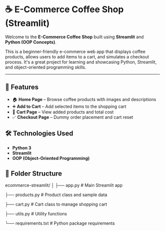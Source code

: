 
# ☕ E-Commerce Coffee Shop (Streamlit)

Welcome to the **E-Commerce Coffee Shop** built using **Streamlit** and **Python (OOP Concepts)**.

This is a beginner-friendly e-commerce web app that displays coffee products, allows users to add items to a cart, and simulates a checkout process. It's a great project for learning and showcasing Python, Streamlit, and object-oriented programming skills.

---

## 🚀 Features

- 🏠 **Home Page** – Browse coffee products with images and descriptions
- ➕ **Add to Cart** – Add selected items to the shopping cart
- 🛒 **Cart Page** – View added products and total cost
- ✅ **Checkout Page** – Dummy order placement and cart reset


## 🛠 Technologies Used

- **Python 3**
- **Streamlit**
- **OOP (Object-Oriented Programming)**

## 🧱 Folder Structure

ecommerce-streamlit/
│
├── app.py # Main Streamlit app

├── products.py # Product class and sample data

├── cart.py # Cart class to manage shopping cart

├── utils.py # Utility functions

└── requirements.txt # Python package requirements
